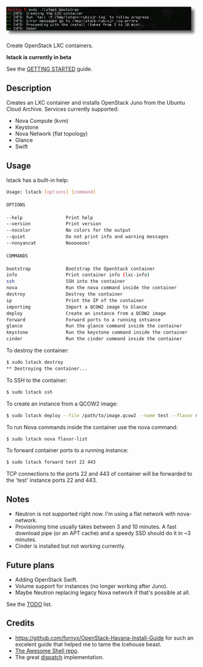 ![](/docs/images/icehouse-lxc.png)

Create OpenStack LXC containers.

**lstack is currently in beta**

See the [GETTING STARTED](/docs/getting-started.md) guide.

## Description

Creates an LXC container and installs OpenStack Juno from the Ubuntu Cloud Archive. Services currently supported:

* Nova Compute (kvm)
* Keystone
* Nova Network (flat topology)
* Glance
* Swift

## Usage

lstack has a built-in help:

```bash
Usage: lstack [options] [command]

OPTIONS

--help                Print help
--version             Print version
--nocolor             No colors for the output
--quiet               Do not print info and warning messages
--nonyancat           Nooooooo!

COMMANDS

bootstrap             Bootstrap the OpenStack container
info                  Print container info (lxc-info)
ssh                   SSH into the container
nova                  Run the nova command inside the container
destroy               Destroy the container
ip                    Print the IP of the container
importimg             Import a QCOW2 image to Glance
deploy                Create an instance from a QCOW2 image
forward               Forward ports to a running intsance
glance                Run the glance command inside the container
keystone              Run the keystone command inside the container
cinder                Run the cinder command inside the container
```

To destroy the container:

```bash
$ sudo lstack destroy
** Destroying the container...
```

To SSH to the container:

```bash
$ sudo lstack ssh
```

To create an instance from a QCOW2 image:

```bash
$ sudo lstack deploy --file /path/to/image.qcow2 --name test --flavor m1.tiny
```

To run Nova commands inside the container use the nova command:

```bash
$ sudo lstack nova flavor-list
```

To forward container ports to a running instance:

```bash
$ sudo lstack forward test 22 443
```

TCP connections to the ports 22 and 443 of container will be forwarded to the 'test' instance ports 22 and 443.

## Notes

* Neutron is not supported right now. I'm using a flat network with nova-network.
* Provisioning time usually takes between 3 and 10 minutes. A fast download pipe (or an APT cache) and a speedy SSD should do it in ~3 minutes.
* Cinder is installed but not working currently.

## Future plans

* Adding OpenStack Swift.
* Volume support for instances (no longer working after Juno).
* Maybe Neutron replacing legacy Nova network if that's possible at all.

See the [TODO](TODO.md) list.

## Credits

* https://github.com/fornyx/OpenStack-Havana-Install-Guide for such an excelent guide that helped me to tame the Icehouse beast.
* [The Awesome Shell repo](https://github.com/alebcay/awesome-shell).
* The great [dispatch](https://github.com/Mosai/workshop/blob/master/doc/dispatch.md) implementation.
